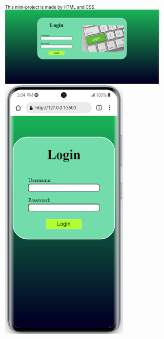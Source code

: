 This mini-project is made by HTML and CSS.
![This is an image](https://github.com/PAIREN1383/Mini-Project-LoginPage1/blob/main/Login%20page1%20img.PNG)
![This is an image](https://github.com/PAIREN1383/Mini-Project-LoginPage1/blob/main/Login%20page1%20img2.PNG)
